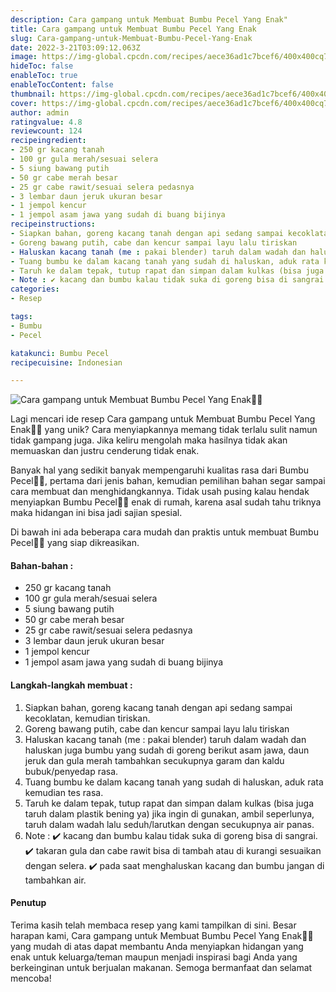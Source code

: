 ```yaml
---
description: Cara gampang untuk Membuat Bumbu Pecel Yang Enak"
title: Cara gampang untuk Membuat Bumbu Pecel Yang Enak
slug: Cara-gampang-untuk-Membuat-Bumbu-Pecel-Yang-Enak
date: 2022-3-21T03:09:12.063Z
image: https://img-global.cpcdn.com/recipes/aece36ad1c7bcef6/400x400cq70/photo.jpg
hideToc: false
enableToc: true
enableTocContent: false
thumbnail: https://img-global.cpcdn.com/recipes/aece36ad1c7bcef6/400x400cq70/photo.jpg
cover: https://img-global.cpcdn.com/recipes/aece36ad1c7bcef6/400x400cq70/photo.jpg
author: admin
ratingvalue: 4.8
reviewcount: 124
recipeingredient:
- 250 gr kacang tanah
- 100 gr gula merah/sesuai selera
- 5 siung bawang putih
- 50 gr cabe merah besar
- 25 gr cabe rawit/sesuai selera pedasnya
- 3 lembar daun jeruk ukuran besar
- 1 jempol kencur
- 1 jempol asam jawa yang sudah di buang bijinya
recipeinstructions:
- Siapkan bahan, goreng kacang tanah dengan api sedang sampai kecoklatan, kemudian tiriskan.
- Goreng bawang putih, cabe dan kencur sampai layu lalu tiriskan
- Haluskan kacang tanah (me : pakai blender) taruh dalam wadah dan haluskan juga bumbu yang sudah di goreng berikut asam jawa, daun jeruk dan gula merah tambahkan secukupnya garam dan kaldu bubuk/penyedap rasa.
- Tuang bumbu ke dalam kacang tanah yang sudah di haluskan, aduk rata kemudian tes rasa.
- Taruh ke dalam tepak, tutup rapat dan simpan dalam kulkas (bisa juga taruh dalam plastik bening ya) jika ingin di gunakan, ambil seperlunya, taruh dalam wadah lalu seduh/larutkan dengan secukupnya air panas.
- Note : ✔️ kacang dan bumbu kalau tidak suka di goreng bisa di sangrai. ✔️ takaran gula dan cabe rawit bisa di tambah atau di kurangi sesuaikan dengan selera. ✔️ pada saat menghaluskan kacang dan bumbu jangan di tambahkan air.
categories:
- Resep

tags:
- Bumbu
- Pecel

katakunci: Bumbu Pecel
recipecuisine: Indonesian

---
```


![Cara gampang untuk Membuat Bumbu Pecel Yang Enak👩‍🍳](https://img-global.cpcdn.com/recipes/aece36ad1c7bcef6/400x400cq70/photo.jpg)

Lagi mencari ide resep Cara gampang untuk Membuat Bumbu Pecel Yang Enak👩‍🍳 yang unik? Cara menyiapkannya memang tidak terlalu sulit namun tidak gampang juga. Jika keliru mengolah maka hasilnya tidak akan memuaskan dan justru cenderung tidak enak.

Banyak hal yang sedikit banyak mempengaruhi kualitas rasa dari Bumbu Pecel👩‍🍳, pertama dari jenis bahan, kemudian pemilihan bahan segar sampai cara membuat dan menghidangkannya. Tidak usah pusing kalau hendak menyiapkan Bumbu Pecel👩‍🍳 enak di rumah, karena asal sudah tahu triknya maka hidangan ini bisa jadi sajian spesial.

Di bawah ini ada beberapa cara mudah dan praktis untuk membuat Bumbu Pecel👩‍🍳 yang siap dikreasikan.

<!--inarticleads1-->

#### Bahan-bahan :

- 250 gr kacang tanah
- 100 gr gula merah/sesuai selera
- 5 siung bawang putih
- 50 gr cabe merah besar
- 25 gr cabe rawit/sesuai selera pedasnya
- 3 lembar daun jeruk ukuran besar
- 1 jempol kencur
- 1 jempol asam jawa yang sudah di buang bijinya

<!--inarticleads2-->

#### Langkah-langkah membuat :

1. Siapkan bahan, goreng kacang tanah dengan api sedang sampai kecoklatan, kemudian tiriskan.
1. Goreng bawang putih, cabe dan kencur sampai layu lalu tiriskan
1. Haluskan kacang tanah (me : pakai blender) taruh dalam wadah dan haluskan juga bumbu yang sudah di goreng berikut asam jawa, daun jeruk dan gula merah tambahkan secukupnya garam dan kaldu bubuk/penyedap rasa.
1. Tuang bumbu ke dalam kacang tanah yang sudah di haluskan, aduk rata kemudian tes rasa.
1. Taruh ke dalam tepak, tutup rapat dan simpan dalam kulkas (bisa juga taruh dalam plastik bening ya) jika ingin di gunakan, ambil seperlunya, taruh dalam wadah lalu seduh/larutkan dengan secukupnya air panas.
1. Note : ✔️ kacang dan bumbu kalau tidak suka di goreng bisa di sangrai. ✔️ takaran gula dan cabe rawit bisa di tambah atau di kurangi sesuaikan dengan selera. ✔️ pada saat menghaluskan kacang dan bumbu jangan di tambahkan air.

#### Penutup

Terima kasih telah membaca resep yang kami tampilkan di sini. Besar harapan kami, Cara gampang untuk Membuat Bumbu Pecel Yang Enak👩‍🍳 yang mudah di atas dapat membantu Anda menyiapkan hidangan yang enak untuk keluarga/teman maupun menjadi inspirasi bagi Anda yang berkeinginan untuk berjualan makanan. Semoga bermanfaat dan selamat mencoba!